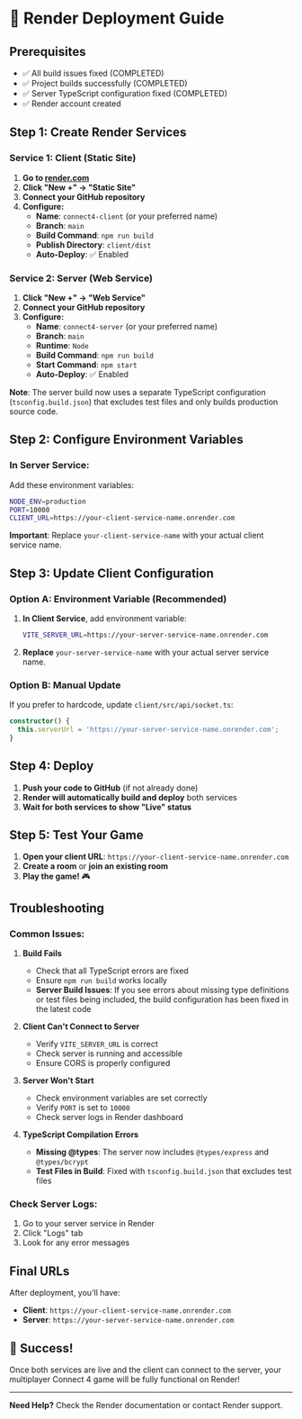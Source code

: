# 🚀 Render Deployment Guide

## **Prerequisites**
- ✅ All build issues fixed (COMPLETED)
- ✅ Project builds successfully (COMPLETED)
- ✅ Server TypeScript configuration fixed (COMPLETED)
- ✅ Render account created

## **Step 1: Create Render Services**

### **Service 1: Client (Static Site)**
1. **Go to [render.com](https://render.com)**
2. **Click "New +" → "Static Site"**
3. **Connect your GitHub repository**
4. **Configure:**
   - **Name**: `connect4-client` (or your preferred name)
   - **Branch**: `main`
   - **Build Command**: `npm run build`
   - **Publish Directory**: `client/dist`
   - **Auto-Deploy**: ✅ Enabled

### **Service 2: Server (Web Service)**
1. **Click "New +" → "Web Service"**
2. **Connect your GitHub repository**
3. **Configure:**
   - **Name**: `connect4-server` (or your preferred name)
   - **Branch**: `main`
   - **Runtime**: `Node`
   - **Build Command**: `npm run build`
   - **Start Command**: `npm start`
   - **Auto-Deploy**: ✅ Enabled

**Note**: The server build now uses a separate TypeScript configuration (`tsconfig.build.json`) that excludes test files and only builds production source code.

## **Step 2: Configure Environment Variables**

### **In Server Service:**
Add these environment variables:
```bash
NODE_ENV=production
PORT=10000
CLIENT_URL=https://your-client-service-name.onrender.com
```

**Important**: Replace `your-client-service-name` with your actual client service name.

## **Step 3: Update Client Configuration**

### **Option A: Environment Variable (Recommended)**
1. **In Client Service**, add environment variable:
   ```bash
   VITE_SERVER_URL=https://your-server-service-name.onrender.com
   ```

2. **Replace** `your-server-service-name` with your actual server service name.

### **Option B: Manual Update**
If you prefer to hardcode, update `client/src/api/socket.ts`:
```typescript
constructor() {
  this.serverUrl = 'https://your-server-service-name.onrender.com';
}
```

## **Step 4: Deploy**

1. **Push your code to GitHub** (if not already done)
2. **Render will automatically build and deploy** both services
3. **Wait for both services to show "Live" status**

## **Step 5: Test Your Game**

1. **Open your client URL**: `https://your-client-service-name.onrender.com`
2. **Create a room** or **join an existing room**
3. **Play the game!** 🎮

## **Troubleshooting**

### **Common Issues:**

1. **Build Fails**
   - Check that all TypeScript errors are fixed
   - Ensure `npm run build` works locally
   - **Server Build Issues**: If you see errors about missing type definitions or test files being included, the build configuration has been fixed in the latest code

2. **Client Can't Connect to Server**
   - Verify `VITE_SERVER_URL` is correct
   - Check server is running and accessible
   - Ensure CORS is properly configured

3. **Server Won't Start**
   - Check environment variables are set correctly
   - Verify `PORT` is set to `10000`
   - Check server logs in Render dashboard

4. **TypeScript Compilation Errors**
   - **Missing @types**: The server now includes `@types/express` and `@types/bcrypt`
   - **Test Files in Build**: Fixed with `tsconfig.build.json` that excludes test files

### **Check Server Logs:**
1. Go to your server service in Render
2. Click "Logs" tab
3. Look for any error messages

## **Final URLs**

After deployment, you'll have:
- **Client**: `https://your-client-service-name.onrender.com`
- **Server**: `https://your-server-service-name.onrender.com`

## **🎉 Success!**

Once both services are live and the client can connect to the server, your multiplayer Connect 4 game will be fully functional on Render!

---

**Need Help?** Check the Render documentation or contact Render support.
